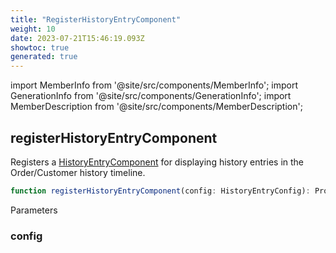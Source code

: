 ```yaml
---
title: "RegisterHistoryEntryComponent"
weight: 10
date: 2023-07-21T15:46:19.093Z
showtoc: true
generated: true
---
```

<!-- This file was generated from the Vendure source. Do not modify. Instead, re-run the "docs:build" script -->
import MemberInfo from '@site/src/components/MemberInfo';
import GenerationInfo from '@site/src/components/GenerationInfo';
import MemberDescription from '@site/src/components/MemberDescription';


## registerHistoryEntryComponent

<GenerationInfo sourceFile="packages/admin-ui/src/lib/core/src/providers/custom-history-entry-component/history-entry-component.service.ts" sourceLine="13" packageName="@vendure/admin-ui" since="1.9.0" />

Registers a <a href='/reference/admin-ui-api/custom-history-entry-components/history-entry-component#historyentrycomponent'>HistoryEntryComponent</a> for displaying history entries in the Order/Customer
history timeline.

```ts title="Signature"
function registerHistoryEntryComponent(config: HistoryEntryConfig): Provider
```
Parameters

### config

<MemberInfo kind="parameter" type="<a href='/reference/admin-ui-api/custom-history-entry-components/history-entry-config#historyentryconfig'>HistoryEntryConfig</a>" />

